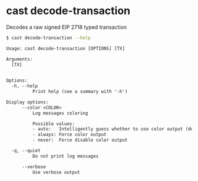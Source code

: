# cast decode-transaction

Decodes a raw signed EIP 2718 typed transaction

```bash
$ cast decode-transaction --help
```

```txt
Usage: cast decode-transaction [OPTIONS] [TX]

Arguments:
  [TX]
          

Options:
  -h, --help
          Print help (see a summary with '-h')

Display options:
      --color <COLOR>
          Log messages coloring

          Possible values:
          - auto:   Intelligently guess whether to use color output (default)
          - always: Force color output
          - never:  Force disable color output

  -q, --quiet
          Do not print log messages

      --verbose
          Use verbose output
```